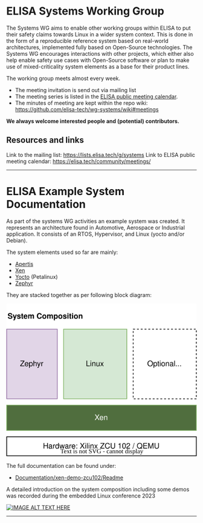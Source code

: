 # ELISA Systems Working Group
The Systems WG aims to enable other working groups within ELISA to put their safety claims towards Linux in a wider system context. This is done in the form of a reproducible reference system based on real-world architectures, implemented fully based on Open-Source technologies. The Systems WG encourages interactions with other projects, which either also help enable safety use cases with Open-Source software or plan to make use of mixed-criticality system elements as a base for their product lines.

The working group meets almost every week.
- The meeting invitation is send out via mailing list
- The meeting series is listed in the [ELISA public meeting calendar](https://elisa.tech/community/meetings/).
- The minutes of meeting are kept within the repo wiki: https://github.com/elisa-tech/wg-systems/wiki#meetings

**We always welcome interested people and (potential) contributors.**

## Resources and links
Link to the mailing list: https://lists.elisa.tech/g/systems 
Link to ELISA public meeting calendar: https://elisa.tech/community/meetings/

---

# ELISA Example System Documentation

As part of the systems WG activities an example system was created. It represents an
architecture found in Automotive, Aerospace or Industrial application. It consists of
an RTOS, Hypervisor, and Linux (yocto and/or Debian).

The system elements used so far are mainly:

- [Apertis](https://www.apertis.org)
- [Xen](https://xenproject.org/)
- [Yocto](https://www.yoctoproject.org) (Petalinux)
- [Zephyr](https://zephyrproject.org/)

They are stacked together as per following block diagram:

![System Overview](Documentation/xen-demo-zcu102/images/system-overview.drawio.svg)

The full documentation can be found under:

  - [Documentation/xen-demo-zcu102/Readme](Documentation/xen-demo-zcu102/Readme.md)

A detailed introduction on the system composition including some demos was recorded
during the embedded Linux conference 2023

[![IMAGE ALT TEXT HERE](https://img.youtube.com/vi/93bFxGC7G5M/0.jpg)](https://www.youtube.com/watch?v=93bFxGC7G5M&t=519s)

---


